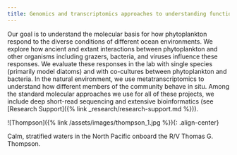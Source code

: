 ```yaml
---
title: Genomics and transcriptomics approaches to understanding function in the environment
---
```

Our goal is to understand the molecular basis for how phytoplankton respond to the diverse conditions of different ocean environments. We explore how ancient and extant interactions between phytoplankton and other organisms including grazers, bacteria, and viruses influence these responses. We evaluate these responses  in the lab with single species (primarily model diatoms) and with co-cultures between phytoplankton and bacteria.  In the natural environment, we use metatranscriptomics to  understand how different members of the community behave in situ.  Among the standard molecular approaches we use for all of these projects, we include deep short-read sequencing and extensive bioinformatics (see [Research Support]({% link _research/research-support.md %})).

![Thompson]({% link /assets/images/thompson_1.jpg %}){: .align-center}
<figcaption>Calm, stratified waters in the North Pacific onboard the R/V Thomas G. Thompson.</figcaption>
